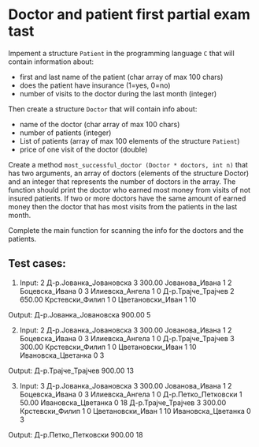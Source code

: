 # Doctor and patient first partial exam tast

Impement a structure `Patient` in the programming language `C` that will contain information about:

- first and last name of the patient (char array of max 100 chars)
- does the patient have insurance (1=yes, 0=no)
- number of visits to the doctor during the last month (integer)

Then create a structure `Doctor`  that will contain info about:

- name of the doctor (char array of max 100 chars)
- number of patients (integer)
- List of patients (array of max 100 elements of the structure `Patient`)
- price of one visit of the doctor (double)

Create a method `most_successful_doctor (Doctor * doctors, int n)` that has two arguments, an array of doctors (elements of the structure Doctor) and an integer that represents the number of doctors in the array. The function should print the doctor who earned most money from visits of not insured patients. If two or more doctors have the same amount of earned money then the doctor that has most visits from the patients in the last month.

Complete the main function for scanning the info for the doctors and the patients.

## Test cases:

1. Input:
2
Д-р.Јованка_Јовановска
3
300.00
Јованова_Ивана 1 2
Боцевска_Ивана 0 3
Илиевска_Ангела 1 0
Д-р.Трајче_Трајчев
2
650.00
Крстевски_Филип 1 0
Цветановски_Иван 1 10

Output:
Д-р.Јованка_Јовановска 900.00 5

2. Input:
2
Д-р.Јованка_Јовановска
3
300.00
Јованова_Ивана 1 2
Боцевска_Ивана 0 3
Илиевска_Ангела 1 0
Д-р.Трајче_Трајчев
3
300.00
Крстевски_Филип 1 0
Цветановски_Иван 1 10
Ивановска_Цветанка 0 3

Output:
Д-р.Трајче_Трајчев 900.00 13

3. Input:
3
Д-р.Јованка_Јовановска
3
300.00
Јованова_Ивана 1 2
Боцевска_Ивана 0 3
Илиевска_Ангела 1 0
Д-р.Петко_Петковски
1
50.00
Ивановска_Цветанка 0 18
Д-р.Трајче_Трајчев
3
300.00
Крстевски_Филип 1 0
Цветановски_Иван 1 10
Ивановска_Цветанка 0 3

Output:
Д-р.Петко_Петковски 900.00 18